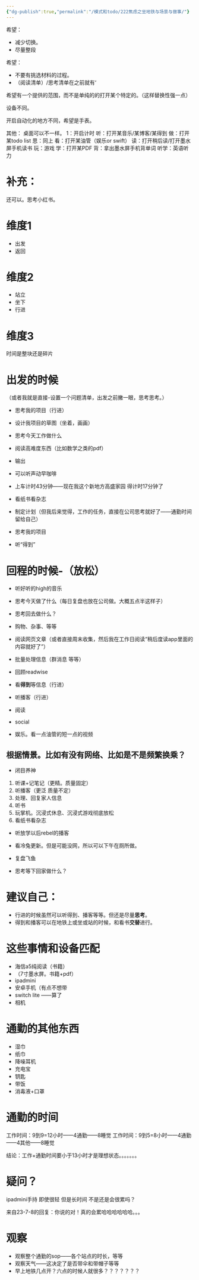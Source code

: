 ```yaml
---
{"dg-publish":true,"permalink":"/模式和todo/222焦虑之坐地铁与场景与做事/"}
---
```



希望：

- 减少切换。
- 尽量整段

希望：
- 不要有挑选材料的过程。
- （阅读清单）/思考清单在之前就有‘

希望有一个提供的范围，而不是单纯的的打开某个特定的。（这样替换性强一点）


设备不同。

开启自动化的地方不同，希望是手表。

其他：
桌面可以不一样。
1：开启计时
听：打开某音乐/某博客/某得到
做：打开某todo list 
思：同上
看：打开某油管（娱乐or swift）
读：打开稍后读/打开墨水屏手机读书
玩：游戏
学：打开某PDF
背：拿出墨水屏手机背单词
听学：英语听力

# 补充：
还可以。思考小红书。

# 维度1
- 出发
- 返回
# 维度2
- 站立
- 坐下
- 行进
# 维度3
时间是整块还是碎片
# 出发的时候
（或者我就是直接-设置一个问题清单，出发之前撇一眼，思考思考。）
- 思考我的项目（行进）
- 设计我项目的草图（坐着，画画）
- 思考今天工作做什么
- 阅读高难度东西（比如数学之类的pdf）
- 输出

 - 可以听声动早咖啡
- 上车计时43分钟——现在我这个新地方高盛家园 得计时17分钟了
- 看纸书看杂志

- 制定计划（但我后来觉得，工作的任务，直接在公司思考就好了——通勤时间留给自己）
- 思考我的项目

- 听“得到”
# 回程的时候-（放松）
- 听好听的high的音乐
- 思考今天做了什么（每日复盘也放在公司做。大概五点半这样子）
- 思考回去做什么？
- 购物、杂事、等等
- 阅读网页文章（或者直接周末收集，然后我在工作日阅读“稍后度读app里面的内容就好了”）
- 批量处理信息（群消息 等等）
- 回顾readwise
- 看**得到**等信息（行进）
- 听播客（行进）

- 阅读

- social

- 娱乐。看一点油管的短一点的视频

## 根据情景。比如有没有网络、比如是不是频繁换乘？
- 闭目养神

1. 听课+记笔记（更精。质量固定）
2. 听播客（更泛 质量不定）
3. 处理、回复家人信息
4. 听书
5. 玩掌机。沉浸式休息、沉浸式游戏彻底放松
6. 看纸书看杂志

- 听放学以后rebel的播客
- 看冷兔更新。但是可能没网，所以可以下午在厕所做。

- 复盘飞鱼
- 思考等下回家做什么？
# 建议自己：
- 行进的时候虽然可以听得到、播客等等。但还是尽量**思考**。
- 得到和播客可以在地铁上或坐或站的时候，和看书**交替**进行。
# 这些事情和设备匹配
- 海信a5纯阅读（书籍）
- （7寸墨水屏。书籍+pdf）
- ipadmini
- 安卓手机（有点不想带
- switch lite ——算了
- 相机

# 通勤的其他东西
- 湿巾 
- 纸巾
- 降噪耳机
- 充电宝
- 钥匙
- 带饭
- 消毒液+口罩
# 通勤的时间
工作时间：9到9=12小时——4通勤——8睡觉
工作时间：9到5=8小时——4通勤——4其他——8睡觉

结论：工作+通勤时间要小于13小时才是理想状态。。。。。。。


# 疑问？
ipadmini手持 即使很轻   但是长时间 不是还是会很累吗？

来自23-7-8的回复：你说的对！真的会累哈哈哈哈哈哈。。。

# 观察
- 观察整个通勤的sop——各个站点的时长，等等
- 观察天气——这决定了是否带伞和带帽子等等
- 早上地铁几点开？六点的时候人就很多？？？？？？？